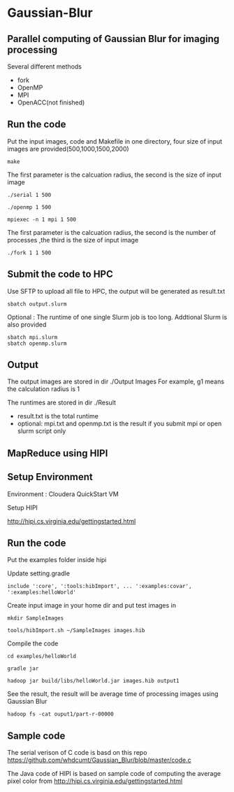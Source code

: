# Gaussian-Blur
## Parallel computing of Gaussian Blur for imaging processing 
Several different methods

* fork
* OpenMP
* MPI
* OpenACC(not finished)

## Run the code
Put the input images, code and Makefile in one directory, four size of input images are provided(500,1000,1500,2000)

```
make
```
The first parameter is the calcuation radius, the second is the size of input image

```
./serial 1 500 

./openmp 1 500

mpiexec -n 1 mpi 1 500
```

The first parameter is the calcuation radius, the second is the number of processes ,the third is the size of input image

```
./fork 1 1 500
```

## Submit the code to HPC
Use SFTP to upload all file to HPC, the output will be generated as result.txt

```
sbatch output.slurm
```

Optional : The runtime of one single Slurm job is too long. Addtional Slurm is also provided

```
sbatch mpi.slurm
sbatch openmp.slurm
```
## Output

The output images are stored in dir ./Output Images
For example, g1 means the calculation radius is 1 

The runtimes are stored in dir ./Result

* result.txt is the total runtime
* optional: mpi.txt and openmp.txt is the result if you submit mpi or open slurm script only



## MapReduce using HIPI

## Setup Environment 

Environment : Cloudera QuickStart VM

Setup HIPI

http://hipi.cs.virginia.edu/gettingstarted.html

## Run the code

Put the examples folder inside hipi

Update setting.gradle

```
include ':core', ':tools:hibImport', ... ':examples:covar', ':examples:helloWorld'
```

Create input image in your home dir and put test images in


```
mkdir SampleImages 

tools/hibImport.sh ~/SampleImages images.hib
```

Compile the code 

```
cd examples/helloWorld

gradle jar

hadoop jar build/libs/helloWorld.jar images.hib output1
```

See the result, the result will be average time of processing images using Gaussian Blur

```
hadoop fs -cat ouput1/part-r-00000
```


## Sample code 

The serial verison of C code is basd on this repo
https://github.com/whdcumt/Gaussian_Blur/blob/master/code.c

The Java code of HIPI is based on sample code of computing the average pixel color from 
http://hipi.cs.virginia.edu/gettingstarted.html